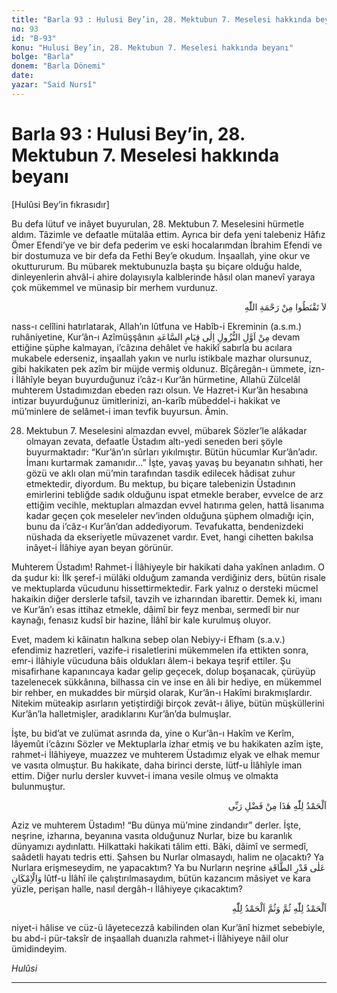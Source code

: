 ```yaml
---
title: "Barla 93 : Hulusi Bey’in, 28. Mektubun 7. Meselesi hakkında beyanı"
no: 93
id: "B-93"
konu: "Hulusi Bey’in, 28. Mektubun 7. Meselesi hakkında beyanı"
bolge: "Barla"
donem: "Barla Dönemi"
date: 
yazar: "Said Nursî"
---
```


# Barla 93 : Hulusi Bey’in, 28. Mektubun 7. Meselesi hakkında beyanı

<p class="takdim">[Hulûsi Bey’in fıkrasıdır]</p>

Bu defa lütuf ve inâyet buyurulan, 28. Mektubun 7. Meselesini hürmetle aldım. Tâzimle ve defaatle mütalâa ettim. Ayrıca bir defa yeni talebeniz Hâfız Ömer Efendi’ye ve bir defa pederim ve eski hocalarımdan İbrahim Efendi ve bir dostumuza ve bir defa da Fethi Bey’e okudum. İnşaallah, yine okur ve okuttururum. Bu mübarek mektubunuzla başta şu biçare olduğu halde, dinleyenlerin ahvâl-i ahire dolayısıyla kalblerinde hâsıl olan manevî yaraya çok mükemmel ve münasip bir merhem vurdunuz.

<p class="arabic" dir="rtl" title="Meal: “Allah’ın rahmetinden ümidinizi kesmeyin.” [Zümer Sûresi, 39:53]">لاَ تَقْنَطُوا مِنْ رَحْمَةِ اللّٰهِ</p>

nass-ı celîlini hatırlatarak, Allah’ın lûtfuna ve Habîb-i Ekreminin (a.s.m.) ruhâniyetine, Kur’ân-ı Azîmüşşânın <span class="arabic" dir="rtl" title="Meal: “İlk nüzulü ânından kıyâmet gününe kadar.”">مِنْ اَوَّلِ النُّزُولِ اِلٰى قِيَامِ السَّاعَةِ</span> devam ettiğine şüphe kalmayan, i’câzına dehâlet ve hakikî sabırla bu acılara mukabele ederseniz, inşaallah yakın ve nurlu istikbale mazhar olursunuz, gibi hakikaten pek azîm bir müjde vermiş oldunuz. Bîçâregân-ı ümmete, izn-i İlâhîyle beyan buyurduğunuz i’câz-ı Kur’ân hürmetine, Allahü Zülcelâl muhterem Üstadımızdan ebeden razı olsun. Ve Hazret-i Kur’ân hesabına intizar buyurduğunuz ümitlerinizi, an-karîb mübeddel-i hakikat ve mü’minlere de selâmet-i iman tevfik buyursun. Âmin.

28. Mektubun 7. Meselesini almazdan evvel, mübarek Sözler’le alâkadar olmayan zevata, defaatle Üstadım altı-yedi seneden beri şöyle buyurmaktadır: “Kur’ân’ın sûrları yıkılmıştır. Bütün hücumlar Kur’ân’adır. İmanı kurtarmak zamanıdır...” İşte, yavaş yavaş bu beyanatın sıhhati, her gözü ve aklı olan mü’min tarafından tasdik edilecek hâdisat zuhur etmektedir, diyordum. Bu mektup, bu biçare talebenizin Üstadının emirlerini tebliğde sadık olduğunu ispat etmekle beraber, evvelce de arz ettiğim vecihle, mektupları almazdan evvel hatırıma gelen, hattâ lisanıma kadar geçen çok meseleler nev’inden olduğuna şüphem olmadığı için, bunu da i’câz-ı Kur’ân’dan addediyorum. Tevafukatta, bendenizdeki nüshada da ekseriyetle müvazenet vardır. Evet, hangi cihetten bakılsa inâyet-i İlâhiye ayan beyan görünür.

Muhterem Üstadım! Rahmet-i İlâhiyeyle bir hakikati daha yakînen anladım. O da şudur ki: İlk şeref-i mülâki olduğum zamanda verdiğiniz ders, bütün risale ve mektuplarda vücudunu hissettirmektedir. Fark yalnız o dersteki mücmel hakaikin diğer derslerle tafsil, tavzih ve izharından ibarettir. Demek ki, imanı ve Kur’ân’ı esas ittihaz etmekle, dâimî bir feyz menbaı, sermedî bir nur kaynağı, fenasız kudsî bir hazine, İlâhî bir kale kurulmuş oluyor.

Evet, madem ki kâinatın halkına sebep olan Nebiyy-i Efham (s.a.v.) efendimiz hazretleri, vazife-i risaletlerini mükemmelen ifa ettikten sonra, emr-i İlâhiyle vücuduna bâis oldukları âlem-i bekaya teşrif ettiler. Şu misafirhane kapanıncaya kadar gelip geçecek, dolup boşanacak, çürüyüp tazelenecek sükkânına, bilhassa cin ve inse en âli bir hediye, en mükemmel bir rehber, en mukaddes bir mürşid olarak, Kur’ân-ı Hakîmi bırakmışlardır. Nitekim müteakip asırların yetiştirdiği birçok zevât-ı âliye, bütün müşküllerini Kur’ân’la halletmişler, aradıklarını Kur’ân’da bulmuşlar.

İşte, bu bid’at ve zulümat asrında da, yine o Kur’ân-ı Hakîm ve Kerîm, lâyemût i’câzını Sözler ve Mektuplarla izhar etmiş ve bu hakikaten azîm işte, rahmet-i İlâhiyeye, muazzez ve muhterem Üstadımız elyak ve elhak memur ve vasıta olmuştur. Bu hakikate, daha birinci derste, lütf-u İlâhîyle iman ettim. Diğer nurlu dersler kuvvet-i imana vesile olmuş ve olmakta bulunmuştur.

<p class="arabic" dir="rtl" title="Meal: “Elhamdulillah, bu Rabbimin bir fazlıdır.”">اَلْحَمْدُ لِلّٰهِ هٰذَا مِنْ فَضْلِ رَبِّى</p>

Aziz ve muhterem Üstadım! “Bu dünya mü’mine zindandır” derler. İşte, neşrine, izharına, beyanına vasıta olduğunuz Nurlar, bize bu karanlık dünyamızı aydınlattı. Hilkattaki hakikati tâlim etti. Bâki, dâimî ve sermedî, saâdetli hayatı tedris etti. Şahsen bu Nurlar olmasaydı, halim ne olacaktı? Ya Nurlara erişmeseydim, ne yapacaktım? Ya bu Nurların neşrine <span class="arabic" dir="rtl" title="Meal: “Güç ve imkan nisbetinde..”">عَلٰى قَدْرِ الطَّاقَةِ وَالْاِمْكَانِ</span> lûtf-u İlâhî ile çalıştırılmasaydım, bütün kazancım mâsiyet ve kara yüzle, perişan halle, nasıl dergâh-ı İlâhiyeye çıkacaktım?

<p class="arabic" dir="rtl" title="Meal: “Elhamdulillah. Sonra, yine sonra Elhamdulillah.”">اَلْحَمْدُ لِلّٰهِ ثُمَّ وَثُمَّ اَلْحَمْدُ لِلّٰهِ</p>

niyet-i hâlise ve cüz-ü lâyetecezzâ kabilinden olan Kur’ânî hizmet sebebiyle, bu abd-i pür-taksîr de inşaallah duanızla rahmet-i İlâhiyeye nâil olur ümidindeyim.

*Hulûsi*

***

